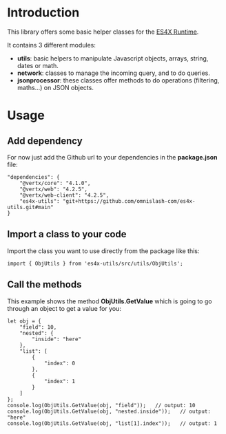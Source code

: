 
# Introduction
This library offers some basic helper classes for the [ES4X Runtime](https://github.com/reactiverse/es4x).

It contains 3 different modules:
- **utils**: basic helpers to manipulate Javascript objects, arrays, string, dates or math.
- **network**: classes to manage the incoming query, and to do queries.
- **jsonprocessor**: these classes offer methods to do operations (filtering, maths...) on JSON objects.

# Usage
## Add dependency
For now just add the Github url to your dependencies in the **package.json** file:
```
"dependencies": {
	"@vertx/core": "4.1.0",
	"@vertx/web": "4.2.5",
	"@vertx/web-client": "4.2.5",
	"es4x-utils": "git+https://github.com/omnislash-com/es4x-utils.git#main"
}
```

## Import a class to your code
Import the class you want to use directly from the package like this:
```
import { ObjUtils } from 'es4x-utils/src/utils/ObjUtils';
```

## Call the methods
This example shows the method **ObjUtils.GetValue** which is going to go through an object to get a value for you:
```
let	obj = {
	"field": 10,
	"nested": {
		"inside": "here"
	},
	"list": [
		{
			"index": 0
		},
		{
			"index": 1
		}
	]
};
console.log(ObjUtils.GetValue(obj, "field"));	// output: 10
console.log(ObjUtils.GetValue(obj, "nested.inside"));	// output: "here"
console.log(ObjUtils.GetValue(obj, "list[1].index"));	// output: 1
```
